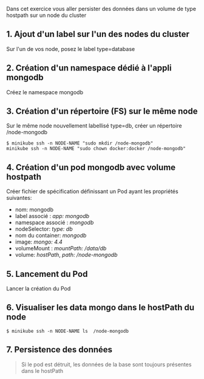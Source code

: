 Dans cet exercice vous aller persister des données dans un volume de type hostpath sur un node du cluster


## 1. Ajout d'un label sur l'un des nodes du cluster

Sur l'un de vos node, posez le label type=database

## 2. Création d'un namespace dédié à l'appli mongodb

Créez le namespace mongodb

## 3. Création d'un répertoire (FS) sur le même node

Sur le même node nouvellement labellisé type=db, créer un répertoire /node-mongodb

```
$ minikube ssh -n NODE-NAME "sudo mkdir /node-mongodb"
minikube ssh -n NODE-NAME "sudo chown docker:docker /node-mongodb"
```

## 4. Création d'un pod mongodb avec volume hostpath

Créer fichier de spécification définissant un Pod ayant les propriétés suivantes:

- nom: mongodb
- label associé : *app: mongodb*
- namespace associé : *mongodb*
- nodeSelector: *type: db*
- nom du container: *mongodb*
- image: *mongo: 4.4*
- volumeMount : *mountPath: /data/db*
- volume: *hostPath*, *path: /node-mongodb*

## 5. Lancement du Pod

Lancer la création du Pod

## 6. Visualiser les data mongo dans le hostPath du node 

```$ minikube ssh -n NODE-NAME ls  /node-mongodb```

## 7. Persistence des données

> Si le pod est détruit, les données de la base sont toujours présentes dans le hostPath


